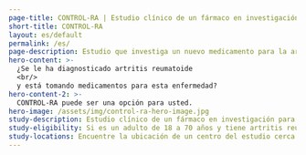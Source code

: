 ```yaml
---
page-title: CONTROL-RA | Estudio clínico de un fármaco en investigación para la artritis reumatoide
short-title: CONTROL-RA
layout: es/default
permalink: /es/
page-description: Estudio que investiga un nuevo medicamento para la artritis reumatoide
hero-content: >-
  ¿Se le ha diagnosticado artritis reumatoide
  <br/>
  y está tomando medicamentos para esta enfermedad?
hero-content-2: >-
  CONTROL-RA puede ser una opción para usted.
hero-image: /assets/img/control-ra-hero-image.jpg
study-description: Estudio clínico de un fármaco en investigación para la artritis reumatoide.
study-eligibility: Si es un adulto de 18 a 70 años y tiene artritis reumatoide de moderada a grave, es posible que sea elegible para participar.
study-locations: Encuentre la ubicación de un centro del estudio cerca de usted.
---
```

